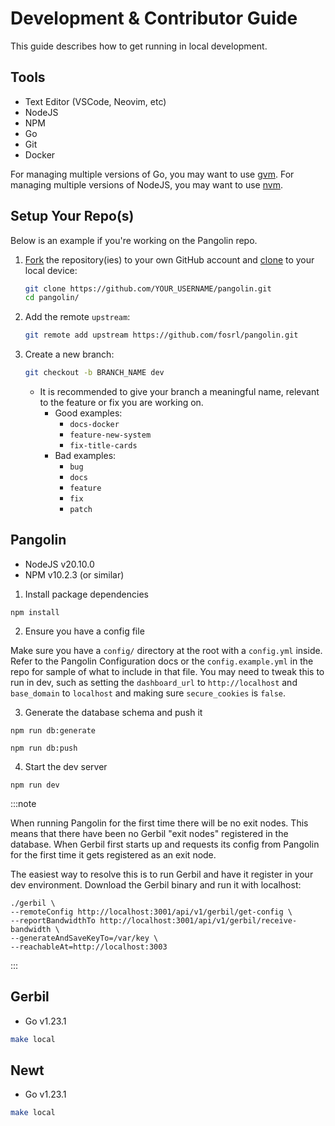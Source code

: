# Development & Contributor Guide

This guide describes how to get running in local development.

## Tools

- Text Editor (VSCode, Neovim, etc)
- NodeJS
- NPM
- Go
- Git
- Docker

For managing multiple versions of Go, you may want to use [gvm](https://github.com/moovweb/gvm).
For managing multiple versions of NodeJS, you may want to use [nvm](https://github.com/nvm-sh/nvm).

## Setup Your Repo(s)

Below is an example if you're working on the Pangolin repo.

1. [Fork](https://help.github.com/articles/fork-a-repo/) the repository(ies) to your own GitHub account and [clone](https://help.github.com/articles/cloning-a-repository/) to your local device:

   ```bash
   git clone https://github.com/YOUR_USERNAME/pangolin.git
   cd pangolin/
   ```

2. Add the remote `upstream`:

   ```bash
   git remote add upstream https://github.com/fosrl/pangolin.git
   ```

3. Create a new branch:

   ```bash
   git checkout -b BRANCH_NAME dev
   ```

   - It is recommended to give your branch a meaningful name, relevant to the feature or fix you are working on.
     - Good examples:
       - `docs-docker`
       - `feature-new-system`
       - `fix-title-cards`
     - Bad examples:
       - `bug`
       - `docs`
       - `feature`
       - `fix`
       - `patch`

## Pangolin

- NodeJS v20.10.0
- NPM v10.2.3 (or similar)

1. Install package dependencies

```
npm install
```

2. Ensure you have a config file

Make sure you have a `config/` directory at the root with a `config.yml` inside. Refer to the Pangolin Configuration docs or the `config.example.yml` in the repo for sample of what to include in that file. You may need to tweak this to run in dev, such as setting the `dashboard_url` to `http://localhost` and `base_domain` to `localhost` and making sure `secure_cookies` is `false`.

3. Generate the database schema and push it

```
npm run db:generate
```

```
npm run db:push
```

4. Start the dev server

```
npm run dev
```

:::note

When running Pangolin for the first time there will be no exit nodes. This means that there have been no Gerbil "exit nodes" registered in the database. When Gerbil first starts up and requests its config from Pangolin for the first time it gets registered as an exit node.

The easiest way to resolve this is to run Gerbil and have it register in your dev environment. Download the Gerbil binary and run it with localhost:

```
./gerbil \
--remoteConfig http://localhost:3001/api/v1/gerbil/get-config \
--reportBandwidthTo http://localhost:3001/api/v1/gerbil/receive-bandwidth \
--generateAndSaveKeyTo=/var/key \
--reachableAt=http://localhost:3003
```

:::

## Gerbil

- Go v1.23.1

```bash
make local
```

## Newt

- Go v1.23.1

```bash
make local
```
